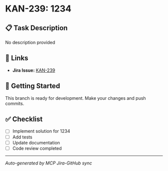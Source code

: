 # KAN-239: 1234

## 📋 Task Description
No description provided

## 🔗 Links
- **Jira Issue:** [KAN-239](https://yaazoru.atlassian.net/browse/KAN-239)

## 🚀 Getting Started
This branch is ready for development. Make your changes and push commits.

## ✅ Checklist
- [ ] Implement solution for 1234
- [ ] Add tests
- [ ] Update documentation
- [ ] Code review completed

---
*Auto-generated by MCP Jira-GitHub sync*
